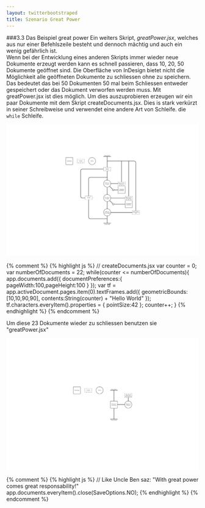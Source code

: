 ```yaml
---
layout: twitterbootstraped
title: Szenario Great Power
---
```


###<a name="10"></a>3.3 Das Beispiel great power
Ein weiters Skript, _greatPower.jsx_, welches aus nur einer Befehlszeile besteht und dennoch mächtig und auch ein wenig gefährlich ist.  
Wenn bei der Entwicklung eines anderen Skripts immer wieder neue Dokumente erzeugt werden kann es schnell passieren, dass 10, 20, 50 Dokumente geöffnet sind. Die Oberfläche von InDesign bietet nicht die Möglichkeit alle geöffneten Dokumente zu schliessen ohne zu speichern. Das bedeutet das bei 50 Dokumenten 50 mal beim Schliessen entweder gespeichert oder das Dokument verworfen werden muss. Mit greatPower.jsx ist dies möglich. Um dies auszuprobieren erzeugen wir ein paar Dokumente mit dem Skript createDocuments.jsx. Dies is stark verkürzt in seiner Schreibweise und verwendet eine andere Art von Schleife. die `while` Schleife.  


[![Algo create Doc](images/algocreatedoc.jpg)](images/algocreatedoc.jpg)  

<script src="https://gist.github.com/2651812.js"> </script>

{% comment %}
	{% highlight js %}
		// createDocuments.jsx
		var counter = 0;
		var numberOfDocuments = 22;
		while(counter <= numberOfDocuments){
		app.documents.add({
		    documentPreferences:{
		        pageWidth:100,pageHeight:100
		        }
		    });
		var tf = app.activeDocument.pages.item(0).textFrames.add({
		    geometricBounds:[10,10,90,90],
		    contents:String(counter) + "Hello World"
		    });
		tf.characters.everyItem().properties = {
		    pointSize:42
		    };
		counter++;
		}
	{% endhighlight %}
{% endcomment %}


Um diese 23 Dokumente wieder zu schliessen benutzen sie "greatPower.jsx"  

[![Algo Great Power](images/algogreatpower.jpg)](images/algogreatpower.jpg)  

<script src="https://gist.github.com/2651815.js"> </script>

{% comment %}
	{% highlight js %}
	// Like Uncle Ben saz: "With great power comes great responsability!"
	app.documents.everyItem().close(SaveOptions.NO);
	{% endhighlight %}
{% endcomment %}

